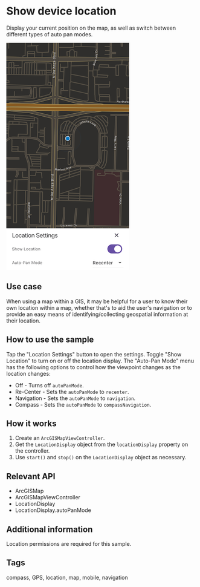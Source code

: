 # Show device location

Display your current position on the map, as well as switch between different types of auto pan modes.

![Image of show device location](show_device_location.png)

## Use case

When using a map within a GIS, it may be helpful for a user to know their own location within a map, whether that's to aid the user's navigation or to provide an easy means of identifying/collecting geospatial information at their location.

## How to use the sample

Tap the "Location Settings" button to open the settings. Toggle "Show Location" to turn on or off the location display. The "Auto-Pan Mode" menu has the following options to control how the viewpoint changes as the location changes:

* Off - Turns off `autoPanMode`.
* Re-Center - Sets the `autoPanMode` to `recenter`.
* Navigation - Sets the `autoPanMode` to `navigation`.
* Compass - Sets the `autoPanMode` to `compassNavigation`.

## How it works

1. Create an `ArcGISMapViewController`.
2. Get the `LocationDisplay` object from the `locationDisplay` property on the controller.
3. Use `start()` and `stop()` on the `LocationDisplay` object as necessary.

## Relevant API

* ArcGISMap
* ArcGISMapViewController
* LocationDisplay
* LocationDisplay.autoPanMode

## Additional information

Location permissions are required for this sample.

## Tags

compass, GPS, location, map, mobile, navigation
